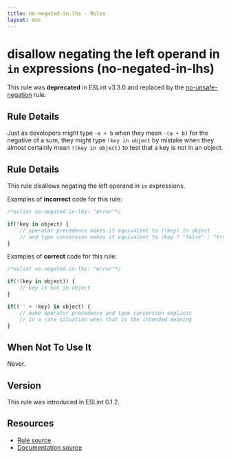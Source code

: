 ```yaml
---
title: no-negated-in-lhs - Rules
layout: doc
---
```

<!-- Note: No pull requests accepted for this file. See README.md in the root directory for details. -->

# disallow negating the left operand in `in` expressions (no-negated-in-lhs)

This rule was **deprecated** in ESLint v3.3.0 and replaced by the [no-unsafe-negation](no-unsafe-negation) rule.

## Rule Details

Just as developers might type `-a + b` when they mean `-(a + b)` for the negative of a sum, they might type `!key in object` by mistake when they almost certainly mean `!(key in object)` to test that a key is not in an object.

## Rule Details

This rule disallows negating the left operand in `in` expressions.

Examples of **incorrect** code for this rule:

```js
/*eslint no-negated-in-lhs: "error"*/

if(!key in object) {
    // operator precedence makes it equivalent to (!key) in object
    // and type conversion makes it equivalent to (key ? "false" : "true") in object
}
```

Examples of **correct** code for this rule:

```js
/*eslint no-negated-in-lhs: "error"*/

if(!(key in object)) {
    // key is not in object
}

if(('' + !key) in object) {
    // make operator precedence and type conversion explicit
    // in a rare situation when that is the intended meaning
}
```

## When Not To Use It

Never.

## Version

This rule was introduced in ESLint 0.1.2.

## Resources

* [Rule source](https://github.com/eslint/eslint/tree/master/lib/rules/no-negated-in-lhs.js)
* [Documentation source](https://github.com/eslint/eslint/tree/master/docs/rules/no-negated-in-lhs.md)

